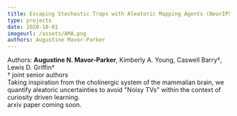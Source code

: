 ```yaml
---
title: Escaping Stochastic Traps with Aleatoric Mapping Agents (NeurIPS 2020 Biological and Artificial RL workshop) 
type: projects
date: 2020-10-01
imageurl: /assets/AMA.png
authors: Augustine Mavor-Parker
---
```


Authors: **Augustine N. Mavor-Parker**, Kimberly A. Young, Caswell Barry&dagger;, Lewis D. Griffin&dagger;  
&dagger; joint senior authors  
Taking inspiration from the cholinergic system of the mammalian brain, we quantify aleatoric uncertainties to avoid
"Noisy TVs" within the context of curiosity driven learning.  
arxiv paper coming soon.
